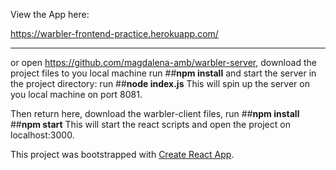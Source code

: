 View the App here:

https://warbler-frontend-practice.herokuapp.com/
___

or open https://github.com/magdalena-amb/warbler-server,
download the project files to you local machine
run 
##**npm install** 
and start the server in the project directory:
run 
##**node index.js** 
This will spin up the server on you local machine on port 8081.

Then return here, download the warbler-client files,
run
##**npm install** 
##**npm start**
This will start the react scripts and open the project on localhost:3000.


This project was bootstrapped with [Create React App](https://github.com/facebook/create-react-app).

